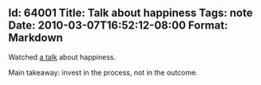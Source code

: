 Id: 64001
Title: Talk about happiness
Tags: note
Date: 2010-03-07T16:52:12-08:00
Format: Markdown
--------------
Watched [a
talk](http://arbejdsglaede.23video.com/video/549744/srikumar-s-rao-p-arbejdsglde)
about happiness.

Main takeaway: invest in the process, not in the outcome.
